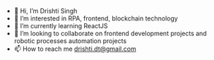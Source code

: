 - 👋 Hi, I’m Drishti Singh
- 👀 I’m interested in RPA, frontend, blockchain technology
- 🌱 I’m currently learning ReactJS
- 💞️ I’m looking to collaborate on frontend development projects and robotic processes automation projects
- 📫 How to reach me drishti.dt@gmail.com

<!---
drishtissingh/drishtissingh is a ✨ special ✨ repository because its `README.md` (this file) appears on your GitHub profile.
You can click the Preview link to take a look at your changes.
--->

